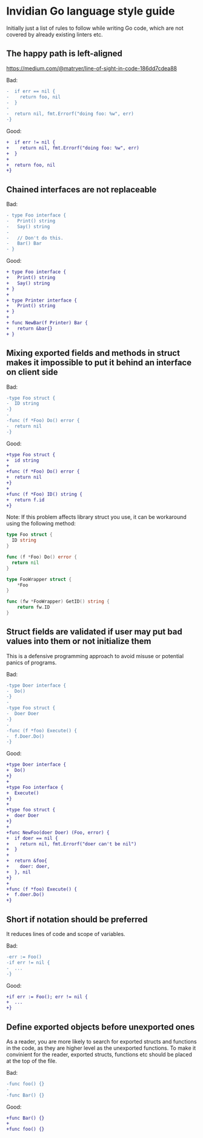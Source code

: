 # Invidian Go language style guide

Initially just a list of rules to follow while writing Go code, which are not covered
by already existing linters etc.

## The happy path is left-aligned

https://medium.com/@matryer/line-of-sight-in-code-186dd7cdea88

Bad:

```diff
-  if err == nil {
-    return foo, nil
-  }
-
-  return nil, fmt.Errorf("doing foo: %w", err)
-}
```

Good:

```diff
+  if err != nil {
+    return nil, fmt.Errorf("doing foo: %w", err)
+  }
+
+  return foo, nil
+}
```

## Chained interfaces are not replaceable

Bad:

```diff
- type Foo interface {
-   Print() string
- 	Say() string
-
-   // Don't do this.
-   Bar() Bar
- }

```

Good:

```diff
+ type Foo interface {
+   Print() string
+   Say() string
+ }
+
+ type Printer interface {
+   Print() string
+ }
+
+ func NewBar(f Printer) Bar {
+   return &bar{}
+ }
```

## Mixing exported fields and methods in struct makes it impossible to put it behind an interface on client side

Bad:

```diff
-type Foo struct {
-  ID string
-}
-
-func (f *Foo) Do() error {
-  return nil
-}
```

Good:

```diff
+type Foo struct {
+  id string
+
+func (f *Foo) Do() error {
+  return nil
+}
+
+func (f *Foo) ID() string {
+  return f.id
+}
```

Note: If this problem affects library struct you use, it can be workaround using the following method:

```go
type Foo struct {
  ID string
}

func (f *Foo) Do() error {
  return nil
}

type FooWrapper struct {
	*Foo
}

func (fw *FooWrapper) GetID() string {
	return fw.ID
}
```

## Struct fields are validated if user may put bad values into them or not initialize them

This is a defensive programming approach to avoid misuse or potential panics of programs.

Bad:

```diff
-type Doer interface {
-  Do()
-}
-
-type Foo struct {
-  Doer Doer
-}
-
-func (f *foo) Execute() {
-  f.Doer.Do()
-}
```

Good:

```diff
+type Doer interface {
+  Do()
+}
+
+type Foo interface {
+  Execute()
+}
+
+type foo struct {
+  doer Doer
+}
+
+func NewFoo(doer Doer) (Foo, error) {
+  if doer == nil {
+    return nil, fmt.Errorf("doer can't be nil")
+  }
+
+  return &foo{
+    doer: doer,
+  }, nil
+}
+
+func (f *foo) Execute() {
+  f.doer.Do()
+}
```

## Short if notation should be preferred

It reduces lines of code and scope of variables.

Bad:

```diff
-err := Foo()
-if err != nil {
-  ...
-}
```

Good:

```diff
+if err := Foo(); err != nil {
+  ...
+}
```

## Define exported objects before unexported ones

As a reader, you are more likely to search for exported structs and functions in the code,
as they are higher level as the unexported functions. To make it convinient for the reader,
exported structs, functions etc should be placed at the top of the file.

Bad:

```diff
-func foo() {}
-
-func Bar() {}
```

Good:

```diff
+func Bar() {}
+
+func foo() {}
```
